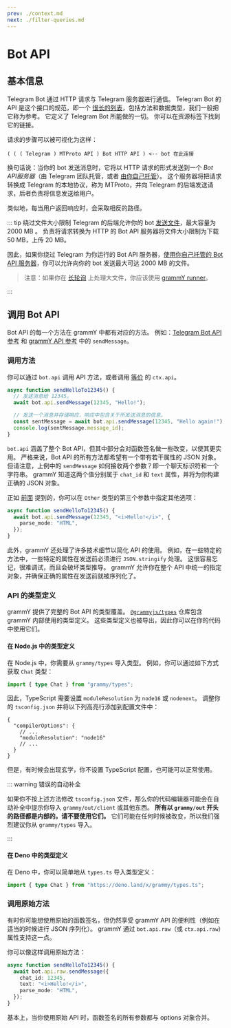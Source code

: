 ```yaml
---
prev: ./context.md
next: ./filter-queries.md
---
```


# Bot API

## 基本信息

Telegram Bot 通过 HTTP 请求与 Telegram 服务器进行通信。
Telegram Bot 的 API 是这个接口的规范，即一个 [很长的列表](https://core.telegram.org/bots/api)，包括方法和数据类型，我们一般把它称为参考。
它定义了 Telegram Bot 所能做的一切。
你可以在资源标签下找到它的链接。

请求的步骤可以被可视化为这样：

```asciiart:no-line-numbers
( ( ( Telegram ) MTProto API ) Bot HTTP API ) <-- bot 在此连接
```

换句话说：当你的 bot 发送消息时，它将以 HTTP 请求的形式发送到一个 _Bot API服务器_（由 Telegram 团队托管，或者 [由你自己托管](https://core.telegram.org/bots/api#using-a-local-bot-api-server)）。
这个服务器将把请求转换成 Telegram 的本地协议，称为 MTProto，并向 Telegram 的后端发送请求，后者负责将信息发送给用户。

类似地，每当用户返回响应时，会采取相反的路径。

::: tip 绕过文件大小限制
Telegram 的后端允许你的 bot [发送文件](./files.md)，最大容量为 2000 MB 。
负责将请求转换为 HTTP 的 Bot API 服务器将文件大小限制为下载 50 MB，上传 20 MB。

因此，如果你绕过 Telegram 为你运行的 Bot API 服务器，[使用你自己托管的 Bot API 服务器](https://core.telegram.org/bots/api#using-a-local-bot-api-server)，你可以允许向你的 bot 发送最大可达 2000 MB 的文件。

> 注意：如果你在 [长轮询](./deployment-types.md) 上处理大文件，你应该使用 [grammY runner](../plugins/runner.md)。

:::

## 调用 Bot API

Bot API 的每一个方法在 grammY 中都有对应的方法。
例如：[Telegram Bot API 参考](https://core.telegram.org/bots/api#sendmessage) 和 [grammY API 参考](/ref/core/Api.md#sendMessage) 中的 `sendMessage`。

### 调用方法

你可以通过 `bot.api` 调用 API 方法，或者调用 [等价](./context.md#可用操作) 的 `ctx.api`。

```ts
async function sendHelloTo12345() {
  // 发送消息给 12345。
  await bot.api.sendMessage(12345, "Hello!");

  // 发送一个消息并存储响应，响应中包含关于所发送消息的信息。
  const sentMessage = await bot.api.sendMessage(12345, "Hello again!");
  console.log(sentMessage.message_id);
}
```

`bot.api` 涵盖了整个 Bot API，但其中部分会对函数签名做一些改变，以使其更实用。
严格来说，Bot API 的所有方法都希望有一个带有若干属性的 JSON 对象。
但请注意，上例中的 `sendMessage` 如何接收两个参数？即一个聊天标识符和一个字符串。
grammY 知道这两个值分别属于 `chat_id` 和 `text` 属性，并将为你构建正确的 JSON 对象。

正如 [前面](./basics.md#发送信息) 提到的，你可以在 `Other` 类型的第三个参数中指定其他选项：

```ts
async function sendHelloTo12345() {
  await bot.api.sendMessage(12345, "<i>Hello!</i>", {
    parse_mode: "HTML",
  });
}
```

此外，grammY 还处理了许多技术细节以简化 API 的使用。
例如，在一些特定的方法中，一些特定的属性在发送前必须进行 `JSON.stringify` 处理。
这很容易忘记，很难调试，而且会破坏类型推导。
grammY 允许你在整个 API 中统一的指定对象，并确保正确的属性在发送前就被序列化了。

### API 的类型定义

grammY 提供了完整的 Bot API 的类型覆盖。
[`@grammyjs/types`](https://github.com/grammyjs/types) 仓库包含 grammY 内部使用的类型定义。
这些类型定义也被导出，因此你可以在你的代码中使用它们。

#### 在 Node.js 中的类型定义

在 Node.js 中，你需要从 `grammy/types` 导入类型。
例如，你可以通过如下方式获取 `Chat` 类型：

```ts
import { type Chat } from "grammy/types";
```

因此，TypeScript 需要设置 `moduleResolution` 为 `node16` 或 `nodenext`。
调整你的 `tsconfig.json` 并将以下列高亮行添加到配置文件中：

```json{4}
{
  "compilerOptions": {
    // ...
    "moduleResolution": "node16"
    // ...
  }
}
```

但是，有时候会出现玄学，你不设置 TypeScript 配置，也可能可以正常使用。

::: warning 错误的自动补全

如果你不按上述方法修改 `tsconfig.json` 文件，那么你的代码编辑器可能会在自动补全中提示你导入 `grammy/out/client` 或其他东西。
**所有以 `grammy/out` 开头的路径都是内部的。请不要使用它们。**
它们可能在任何时候被改变，所以我们强烈建议你从 `grammy/types` 导入。

:::

#### 在 Deno 中的类型定义

在 Deno 中，你可以简单地从 `types.ts` 导入类型定义：

```ts
import { type Chat } from "https://deno.land/x/grammy/types.ts";
```

### 调用原始方法

有时你可能想使用原始的函数签名，但仍然享受 grammY API 的便利性（例如在适当的时候进行 JSON 序列化）。
grammY 通过 `bot.api.raw`（或 `ctx.api.raw`）属性支持这一点。

你可以像这样调用原始方法：

```ts
async function sendHelloTo12345() {
  await bot.api.raw.sendMessage({
    chat_id: 12345,
    text: "<i>Hello!</i>",
    parse_mode: "HTML",
  });
}
```

基本上，当你使用原始 API 时，函数签名的所有参数都与 options 对象合并。
